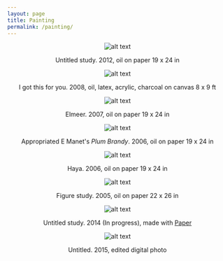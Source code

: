 ```yaml
---
layout: page
title: Painting
permalink: /painting/
---
```


<div style="text-align:center" markdown="1">

![alt text](/images/paintings/untitled.jpg "untitled portrait")

Untitled study. 2012, oil on paper 19 x 24 in

![alt text](/images/paintings/igotthisforyou.jpg "I got this for you")

I got this for you. 2008, oil, latex, acrylic, charcoal on canvas 8 x 9 ft

![alt text](/images/paintings/elmeer.jpg "Elmeer")

Elmeer. 2007, oil on paper 19 x 24 in

![alt text](/images/paintings/manetHotdog.jpg "Manet hot dog")

Appropriated E Manet's *Plum Brandy*. 2006, oil on paper 19 x 24 in

![alt text](/images/paintings/haya.jpg "Haya")

Haya. 2006, oil on paper 19 x 24 in

![alt text](/images/paintings/back.jpg "back study")

Figure study. 2005, oil on paper 22 x 26 in

![alt text](/images/paintings/horsePaperStudy.jpg "horse")

Untitled study. 2014 (In progress), made with [Paper](https://www.fiftythree.com/paper)

![alt text](/images/paintings/gabby.jpg "gabby")

Untitled. 2015, edited digital photo

</div>

